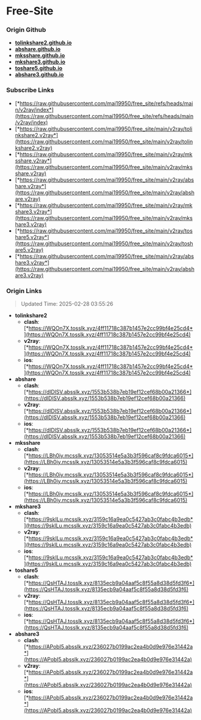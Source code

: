 # Free-Site

### Origin Github

- [**tolinkshare2.github.io**](https://github.com/tolinkshare2/tolinkshare2.github.io)
- [**abshare.github.io**](https://github.com/abshare/abshare.github.io)
- [**mksshare.github.io**](https://github.com/mksshare/mksshare.github.io)
- [**mkshare3.github.io**](https://github.com/mkshare3/mkshare3.github.io)
- [**toshare5.github.io**](https://github.com/toshare5/toshare5.github.io)
- [**abshare3.github.io**](https://github.com/abshare3/abshare3.github.io)

### Subscribe Links

- [*https://raw.githubusercontent.com/mai19950/free_site/refs/heads/main/v2ray/index*](https://raw.githubusercontent.com/mai19950/free_site/refs/heads/main/v2ray/index)
- [*https://raw.githubusercontent.com/mai19950/free_site/main/v2ray/tolinkshare2.v2ray*](https://raw.githubusercontent.com/mai19950/free_site/main/v2ray/tolinkshare2.v2ray)
- [*https://raw.githubusercontent.com/mai19950/free_site/main/v2ray/mksshare.v2ray*](https://raw.githubusercontent.com/mai19950/free_site/main/v2ray/mksshare.v2ray)
- [*https://raw.githubusercontent.com/mai19950/free_site/main/v2ray/abshare.v2ray*](https://raw.githubusercontent.com/mai19950/free_site/main/v2ray/abshare.v2ray)
- [*https://raw.githubusercontent.com/mai19950/free_site/main/v2ray/mkshare3.v2ray*](https://raw.githubusercontent.com/mai19950/free_site/main/v2ray/mkshare3.v2ray)
- [*https://raw.githubusercontent.com/mai19950/free_site/main/v2ray/toshare5.v2ray*](https://raw.githubusercontent.com/mai19950/free_site/main/v2ray/toshare5.v2ray)
- [*https://raw.githubusercontent.com/mai19950/free_site/main/v2ray/abshare3.v2ray*](https://raw.githubusercontent.com/mai19950/free_site/main/v2ray/abshare3.v2ray)

### Origin Links

> Updated Time: 2025-02-28 03:55:26

- **tolinkshare2**
  - **clash**: [*https://WQOn7X.tosslk.xyz/4ff11718c387b1457e2cc99bf4e25cd4*](https://WQOn7X.tosslk.xyz/4ff11718c387b1457e2cc99bf4e25cd4)
  - **v2ray**: [*https://WQOn7X.tosslk.xyz/4ff11718c387b1457e2cc99bf4e25cd4*](https://WQOn7X.tosslk.xyz/4ff11718c387b1457e2cc99bf4e25cd4)
  - **ios**: [*https://WQOn7X.tosslk.xyz/4ff11718c387b1457e2cc99bf4e25cd4*](https://WQOn7X.tosslk.xyz/4ff11718c387b1457e2cc99bf4e25cd4)
- **abshare**
  - **clash**: [*https://dIDlSV.absslk.xyz/1553b538b7eb19ef12cef68b00a21366*](https://dIDlSV.absslk.xyz/1553b538b7eb19ef12cef68b00a21366)
  - **v2ray**: [*https://dIDlSV.absslk.xyz/1553b538b7eb19ef12cef68b00a21366*](https://dIDlSV.absslk.xyz/1553b538b7eb19ef12cef68b00a21366)
  - **ios**: [*https://dIDlSV.absslk.xyz/1553b538b7eb19ef12cef68b00a21366*](https://dIDlSV.absslk.xyz/1553b538b7eb19ef12cef68b00a21366)
- **mksshare**
  - **clash**: [*https://LBh0iy.mcsslk.xyz/13053514e5a3b3f596caf8c9fdca6015*](https://LBh0iy.mcsslk.xyz/13053514e5a3b3f596caf8c9fdca6015)
  - **v2ray**: [*https://LBh0iy.mcsslk.xyz/13053514e5a3b3f596caf8c9fdca6015*](https://LBh0iy.mcsslk.xyz/13053514e5a3b3f596caf8c9fdca6015)
  - **ios**: [*https://LBh0iy.mcsslk.xyz/13053514e5a3b3f596caf8c9fdca6015*](https://LBh0iy.mcsslk.xyz/13053514e5a3b3f596caf8c9fdca6015)
- **mkshare3**
  - **clash**: [*https://9skILu.mcsslk.xyz/3159c16a9ea0c5427ab3c0fabc4b3edb*](https://9skILu.mcsslk.xyz/3159c16a9ea0c5427ab3c0fabc4b3edb)
  - **v2ray**: [*https://9skILu.mcsslk.xyz/3159c16a9ea0c5427ab3c0fabc4b3edb*](https://9skILu.mcsslk.xyz/3159c16a9ea0c5427ab3c0fabc4b3edb)
  - **ios**: [*https://9skILu.mcsslk.xyz/3159c16a9ea0c5427ab3c0fabc4b3edb*](https://9skILu.mcsslk.xyz/3159c16a9ea0c5427ab3c0fabc4b3edb)
- **toshare5**
  - **clash**: [*https://QsHTAJ.tosslk.xyz/8135ecb9a04aaf5c8f55a8d38d5fd3f6*](https://QsHTAJ.tosslk.xyz/8135ecb9a04aaf5c8f55a8d38d5fd3f6)
  - **v2ray**: [*https://QsHTAJ.tosslk.xyz/8135ecb9a04aaf5c8f55a8d38d5fd3f6*](https://QsHTAJ.tosslk.xyz/8135ecb9a04aaf5c8f55a8d38d5fd3f6)
  - **ios**: [*https://QsHTAJ.tosslk.xyz/8135ecb9a04aaf5c8f55a8d38d5fd3f6*](https://QsHTAJ.tosslk.xyz/8135ecb9a04aaf5c8f55a8d38d5fd3f6)
- **abshare3**
  - **clash**: [*https://APobI5.absslk.xyz/236027b0199ac2ea4b0d9e976e31442a*](https://APobI5.absslk.xyz/236027b0199ac2ea4b0d9e976e31442a)
  - **v2ray**: [*https://APobI5.absslk.xyz/236027b0199ac2ea4b0d9e976e31442a*](https://APobI5.absslk.xyz/236027b0199ac2ea4b0d9e976e31442a)
  - **ios**: [*https://APobI5.absslk.xyz/236027b0199ac2ea4b0d9e976e31442a*](https://APobI5.absslk.xyz/236027b0199ac2ea4b0d9e976e31442a)
